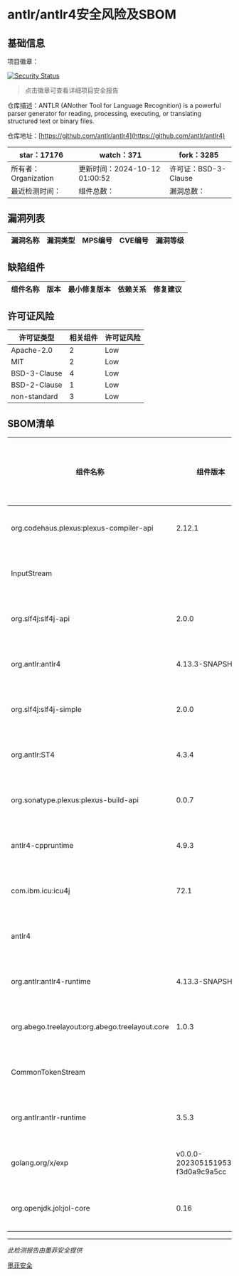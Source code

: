# antlr/antlr4安全风险及SBOM

## 基础信息

项目徽章：

[![Security Status](https://www.murphysec.com/platform3/v31/badge/1854586162919219200.svg)](https://www.murphysec.com/console/report/1700570300500541440/1854586162919219200)

> 点击徽章可查看详细项目安全报告

仓库描述：ANTLR (ANother Tool for Language Recognition) is a powerful parser generator for reading, processing, executing, or translating structured text or binary files.

仓库地址：[https://github.com/antlr/antlr4](https://github.com/antlr/antlr4)

| star：17176 | watch：371 | fork：3285 |
| ----------- | -------------- | ------------ |
| 所有者：Organization | 更新时间：2024-10-12 01:00:52 | 许可证：BSD-3-Clause |
| 最近检测时间： | 组件总数： | 漏洞总数： |




## 漏洞列表

| 漏洞名称 | 漏洞类型 | MPS编号 | CVE编号 | 漏洞等级 |
| ------- | ------ | ------- | ------ | ----- |





## 缺陷组件

| 组件名称 | 版本 | 最小修复版本 | 依赖关系 | 修复建议 |
| -------- | ---- | ------------ | -------- | -------- |





## 许可证风险

| 许可证类型 | 相关组件 | 许可证风险 |
| ---------- | -------- | ---------- |
|Apache-2.0|2|Low|
|MIT|2|Low|
|BSD-3-Clause|4|Low|
|BSD-2-Clause|1|Low|
|non-standard|3|Low|




## SBOM清单

| 组件名称 | 组件版本 | 是否直接依赖 | 仓库 |
| -------- | -------- | ------------ | ---- |
|org.codehaus.plexus:plexus-compiler-api|2.12.1|直接依赖|maven|
|InputStream||间接依赖|pip|
|org.slf4j:slf4j-api|2.0.0|直接依赖|maven|
|org.antlr:antlr4|4.13.3-SNAPSHOT|直接依赖|maven|
|org.slf4j:slf4j-simple|2.0.0|直接依赖|maven|
|org.antlr:ST4|4.3.4|直接依赖|maven|
|org.sonatype.plexus:plexus-build-api|0.0.7|直接依赖|maven|
|antlr4-cppruntime|4.9.3|间接依赖||
|com.ibm.icu:icu4j|72.1|直接依赖|maven|
|antlr4||间接依赖|pip|
|org.antlr:antlr4-runtime|4.13.3-SNAPSHOT|直接依赖|maven|
|org.abego.treelayout:org.abego.treelayout.core|1.0.3|直接依赖|maven|
|CommonTokenStream||间接依赖|pip|
|org.antlr:antlr-runtime|3.5.3|直接依赖|maven|
|golang.org/x/exp|v0.0.0-20230515195305-f3d0a9c9a5cc|直接依赖|go|
|org.openjdk.jol:jol-core|0.16|直接依赖|maven|


------

*此检测报告由墨菲安全提供*

[墨菲安全](www.murphysec.com)